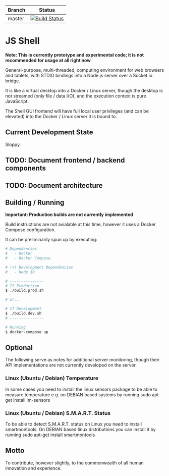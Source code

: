 | Branch            | Status            |
| ----------------- | ----------------- |
| master | [![Build Status](https://api.travis-ci.com/zenosmosis/js-shell.svg?branch=master)](https://travis-ci.com/zenosmosis/js-shell?branch=master) |


# JS Shell

**Note: This is currently prototype and experimental code; it is not recommended for usage at all right now**

General-purpose, multi-threaded, computing environment for web browsers and tablets, with STDIO bindings into a Node.js server over a Socket.io bridge.

It is like a virtual desktop into a Docker / Linux server, though the desktop is not streamed (only file / data I/O), and the execution context is pure JavaScript.

The Shell GUI frontend will have full local user privileges (and can be elevated) into the Docker / Linux server it is bound to.

## Current Development State

Sloppy.

## TODO: Document frontend / backend components

## TODO: Document architecture

## Building / Running

**Important: Production builds are not currently implemented**

Build instructions are not avialable at this time, however it uses a Docker Compose configuration.

It can be preliminarily spun up by executing:

```bash
# Dependencies
#   - Docker
#   - Docker Compose

# (+) Development Dependencies
#   - Node 10

# ---------------
# If Production
$ ./build.prod.sh

# or...

# If Development
$ ./build.dev.sh
# ---------------

# Running
$ docker-compose up
```

## Optional
The following serve as notes for additional server monitoring, though their API implementations are not currently developed on the server.

### Linux (Ubuntu / Debian) Temperature
In some cases you need to install the linux sensors package to be able to measure temperature e.g. on DEBIAN based systems by running sudo apt-get install lm-sensors

### Linux (Ubuntu / Debian) S.M.A.R.T. Status
To be able to detect S.M.A.R.T. status on Linux you need to install smartmontools. On DEBIAN based linux distributions you can install it by running sudo apt-get install smartmontools

## Motto

To contribute, however slightly, to the commonwealth of all human innovation and experience.

